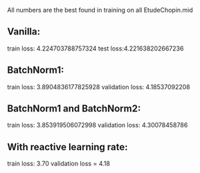 All numbers are the best found in training on all EtudeChopin.mid

## Vanilla:
train loss: 4.224703788757324 
test loss:4.221638202667236 


## BatchNorm1:
train loss: 3.8904836177825928
validation loss: 4.18537092208


## BatchNorm1 and BatchNorm2:
train loss: 3.853919506072998
validation loss: 4.30078458786


## With reactive learning rate:
train loss: 3.70
validation loss = 4.18